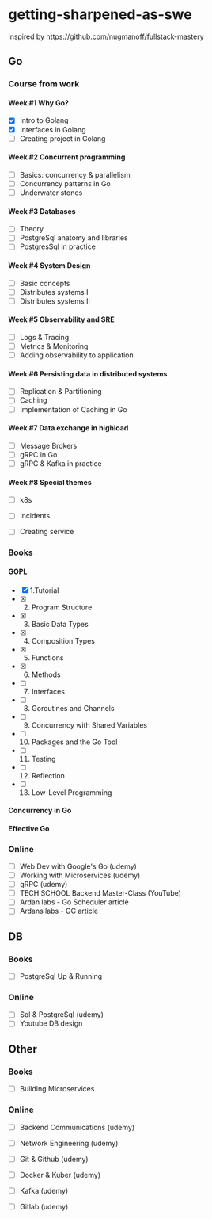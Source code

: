 # getting-sharpened-as-swe
inspired by https://github.com/nugmanoff/fullstack-mastery

## Go

### Course from work

#### Week #1 Why Go?
- [x] Intro to Golang
- [x] Interfaces in Golang
- [ ] Creating project in Golang

#### Week #2 Concurrent programming
- [ ] Basics: concurrency & parallelism
- [ ] Concurrency patterns in Go
- [ ] Underwater stones

#### Week #3 Databases
- [ ] Theory
- [ ] PostgreSql anatomy and libraries
- [ ] PostgresSql in practice

#### Week #4 System Design
- [ ] Basic concepts
- [ ] Distributes systems I
- [ ] Distributes systems II

#### Week #5 Observability and SRE
- [ ] Logs & Tracing
- [ ] Metrics & Monitoring
- [ ] Adding observability to application

#### Week #6 Persisting data in distributed systems
- [ ] Replication & Partitioning
- [ ] Caching
- [ ] Implementation of Caching in Go

#### Week #7 Data exchange in highload
- [ ] Message Brokers
- [ ] gRPC in Go
- [ ] gRPC & Kafka in practice

#### Week #8 Special themes
- [ ] k8s 
- [ ] Incidents
- [ ] Creating service


### Books
#### GOPL
- [x] 1.Tutorial
- [x] 2. Program Structure
- [x] 3. Basic Data Types
- [x] 4. Composition Types
- [x] 5. Functions
- [x] 6. Methods
- [ ] 7. Interfaces
- [ ] 8. Goroutines and Channels
- [ ] 9. Concurrency with Shared Variables
- [ ] 10. Packages and the Go Tool
- [ ] 11. Testing
- [ ] 12. Reflection
- [ ] 13. Low-Level Programming
#### Concurrency in Go
#### Effective Go

### Online
- [ ] Web Dev with Google's Go (udemy)
- [ ] Working with Microservices (udemy)
- [ ] gRPC (udemy)
- [ ] TECH SCHOOL Backend Master-Class (YouTube)
- [ ] Ardan labs - Go Scheduler article
- [ ] Ardans labs - GC article

## DB
### Books
- [ ] PostgreSql Up & Running

### Online
- [ ] Sql & PostgreSql (udemy)
- [ ] Youtube DB design

## Other
### Books
- [ ] Building Microservices

### Online
- [ ] Backend Communications (udemy)
- [ ] Network Engineering (udemy)
- [ ] Git & Github (udemy)
- [ ] Docker & Kuber (udemy)
- [ ] Kafka (udemy)
- [ ] Gitlab (udemy)

















